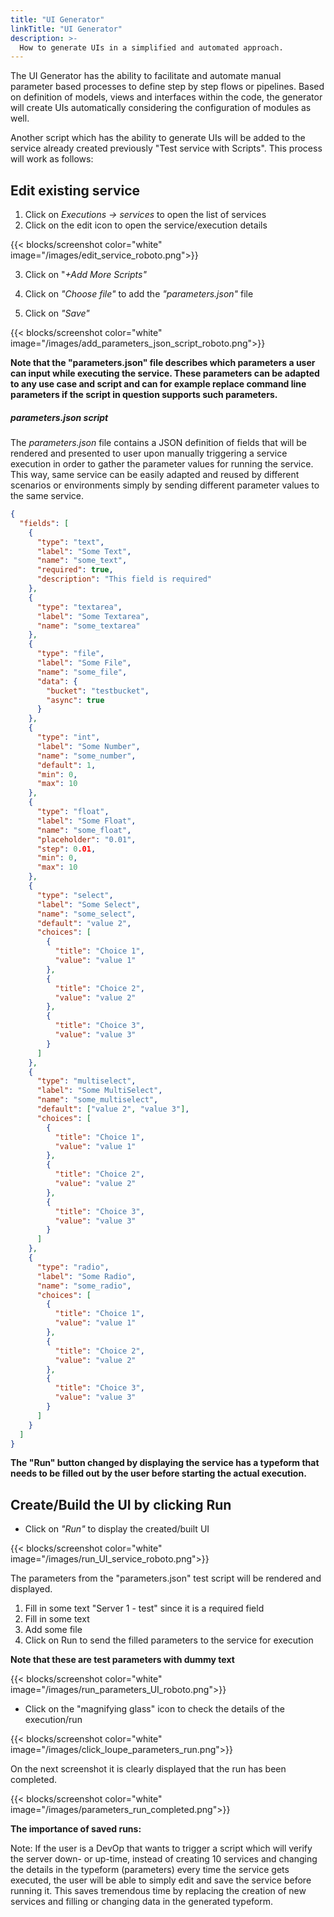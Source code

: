 ```yaml
---
title: "UI Generator"
linkTitle: "UI Generator"
description: >-
  How to generate UIs in a simplified and automated approach.
---
```


The UI Generator has the ability to facilitate and automate manual parameter based processes to define step by step flows or pipelines. Based on definition of models, views and interfaces within the code, the generator will create UIs automatically considering the configuration of modules as well.

Another script which has the ability to generate  UIs will be added to the service already created previously "Test service with Scripts". This process will work as follows:

## Edit existing service

1. Click on *Executions -> services* to open the list of services
2. Click on the edit icon to open the service/execution details

{{< blocks/screenshot color="white" image="/images/edit_service_roboto.png">}}

3. Click on "*+Add More Scripts"* 

4. Click on *"Choose file"* to add the *"parameters.json"* file

5. Click on *"Save"*

{{< blocks/screenshot color="white" image="/images/add_parameters_json_script_roboto.png">}}

**Note that the "parameters.json" file describes which parameters a user can input while executing the service. These parameters can be adapted to any use case and script and can for example replace command line parameters if the script in question supports such parameters.**

##### parameters.json script

The *parameters.json* file contains a JSON definition of fields that will be rendered and presented to user upon manually triggering a service execution in order to gather the parameter values for running the service. This way, same service can be easily adapted and reused by different scenarios or environments simply by sending different parameter values to the same service.

```json
{
  "fields": [
    {
      "type": "text",
      "label": "Some Text",
      "name": "some_text",
      "required": true,
      "description": "This field is required"
    },
    {
      "type": "textarea",
      "label": "Some Textarea",
      "name": "some_textarea"
    },
    {
      "type": "file",
      "label": "Some File",
      "name": "some_file",
      "data": {
        "bucket": "testbucket",
        "async": true
      }
    },
    {
      "type": "int",
      "label": "Some Number",
      "name": "some_number",
      "default": 1,
      "min": 0,
      "max": 10
    },
    {
      "type": "float",
      "label": "Some Float",
      "name": "some_float",
      "placeholder": "0.01",
      "step": 0.01,
      "min": 0,
      "max": 10
    },
    {
      "type": "select",
      "label": "Some Select",
      "name": "some_select",
      "default": "value 2",
      "choices": [
        {
          "title": "Choice 1",
          "value": "value 1"
        },
        {
          "title": "Choice 2",
          "value": "value 2"
        },
        {
          "title": "Choice 3",
          "value": "value 3"
        }
      ]
    },
    {
      "type": "multiselect",
      "label": "Some MultiSelect",
      "name": "some_multiselect",
      "default": ["value 2", "value 3"],
      "choices": [
        {
          "title": "Choice 1",
          "value": "value 1"
        },
        {
          "title": "Choice 2",
          "value": "value 2"
        },
        {
          "title": "Choice 3",
          "value": "value 3"
        }
      ]
    },
    {
      "type": "radio",
      "label": "Some Radio",
      "name": "some_radio",
      "choices": [
        {
          "title": "Choice 1",
          "value": "value 1"
        },
        {
          "title": "Choice 2",
          "value": "value 2"
        },
        {
          "title": "Choice 3",
          "value": "value 3"
        }
      ]
    }
  ]
}
```

**The "Run" button changed by displaying the service has a typeform that needs to be filled out by the user before starting the actual execution.**

## Create/Build the UI by clicking Run

- Click on *"Run"* to display the created/built UI

{{< blocks/screenshot color="white" image="/images/run_UI_service_roboto.png">}}

The parameters from the "parameters.json" test script will be rendered and displayed.

1. Fill in some text "Server 1 - test" since it is a required field
2. Fill in some text
3. Add some file
4. Click on Run to send the filled parameters to the service for execution

**Note that these are test parameters with dummy text**

{{< blocks/screenshot color="white" image="/images/run_parameters_UI_roboto.png">}}

- Click on the "magnifying glass" icon to check the details of the execution/run


{{< blocks/screenshot color="white" image="/images/click_loupe_parameters_run.png">}}

On the next screenshot it is clearly displayed that the run has been completed.

{{< blocks/screenshot color="white" image="/images/parameters_run_completed.png">}}

**The importance of saved runs:**

Note: If the user is a DevOp that wants to trigger a script which will verify the server down- or up-time, instead of creating 10 services and changing the details in the typeform (parameters) every time the service gets executed, the user will be able to simply edit and save the service before running it. This saves tremendous time by replacing the creation of new services and filling or changing data in the generated typeform. 